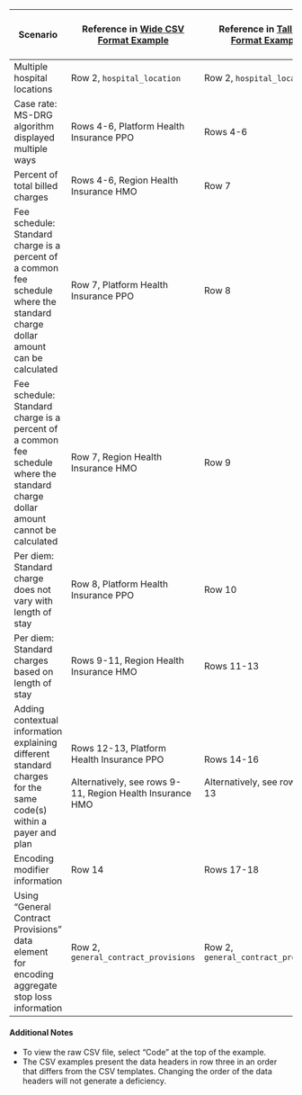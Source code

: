 | Scenario                                                                                                                         | Reference in [Wide CSV Format Example](CSV/Wide%20Format%20Examples)                                           | Reference in [Tall CSV Format Example](CSV/Tall%20Format%20Examples) | Reference in [JSON Format Example](JSON/)                 |
|----------------------------------------------------------------------------------------------------------------------------------|----------------------------------------------------------------------------------------------------------------|----------------------------------------------------------------------|-----------------------------------------------------------|
| Multiple hospital locations                                                                                                      | Row 2, `hospital_location`                                                                                     | Row 2, `hospital_location`                                           | Lines 5-7                                                 |
| Case rate: MS-DRG algorithm displayed multiple ways                                                                              | Rows 4-6, Platform Health Insurance PPO                                                                        | Rows 4-6                                                             | Lines 41-62                                               |
| Percent of total billed charges                                                                                                  | Rows 4-6, Region Health Insurance HMO                                                                          | Row 7                                                                | Lines 65-69                                               |
| Fee schedule: Standard charge is a percent of a common fee schedule where the standard charge dollar amount can be calculated    | Row 7, Platform Health Insurance PPO                                                                           | Row 8                                                                | Lines 92-96                                               |
| Fee schedule: Standard charge is a percent of a common fee schedule where the standard charge dollar amount cannot be calculated | Row 7, Region Health Insurance HMO                                                                             | Row 9                                                                | Lines 99-104                                              |
| Per diem: Standard charge does not vary with length of stay                                                                      | Row 8, Platform Health Insurance PPO                                                                           | Row 10                                                               | Lines 127-130                                             |
| Per diem: Standard charges based on length of stay                                                                               | Rows 9-11, Region Health Insurance HMO                                                                         | Rows 11-13                                                           | Lines 133-151                                             |
| Adding contextual information explaining different standard charges for the same code(s) within a payer and plan                 | Rows 12-13, Platform Health Insurance PPO <br ><br > Alternatively, see rows 9-11, Region Health Insurance HMO | Rows 14-16 <br ><br > Alternatively, see rows 11-13                  | Lines 174-185 <br ><br > Alternatively, see lines 133-151 |
| Encoding modifier information                                                                                                    | Row 14                                                                                                         | Rows 17-18                                                           | Lines 198-215                                             | 
| Using “General Contract Provisions” data element for encoding aggregate stop loss information                                    | Row 2, `general_contract_provisions`                                                                           | Row 2, `general_contract_provisions`                                 | Lines 216-227                                             | 

#### Additional Notes

* To view the raw CSV file, select “Code” at the top of the example.
* The CSV examples present the data headers in row three in an order that differs from the CSV templates. Changing the
  order of the data headers will not generate a deficiency.
